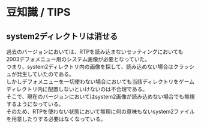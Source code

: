 # 豆知識 / TIPS  
## system2ディレクトリは消せる  
 過去のバージョンにおいては、RTPを読み込まないセッティングにおいても2003デフォメニュー用のシステム画像が必要となっていた。  
つまり、system2ディレクトリ内の画像を探して、読み込めない場合はクラッシュが発生していたのである。  
 しかしデフォメニューを一切使わない場合においても当該ディレクトリをゲームディレクトリ内に配置しないといけないのは不合理である。  
そこで、現在のバージョンにおいてはsystem2画像が読み込めない場合でも無視するようになっている。  
そのため、RTPを使わない状態において無理に何の意味もないsystem2ファイルを用意したりする必要はなくなっている。  


